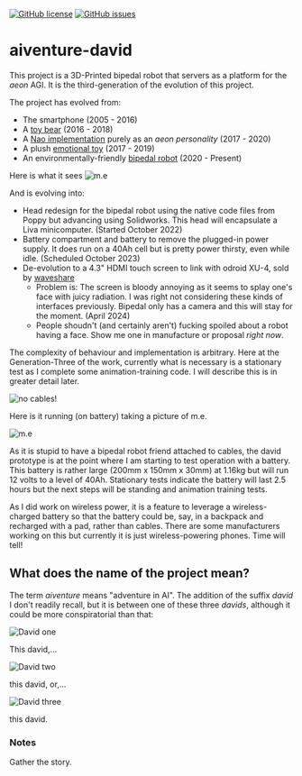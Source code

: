 [![GitHub license](https://img.shields.io/github/license/cartheur/aiventure-david)](https://github.com/cartheur/aiventure-david/blob/main/LICENSE.txt)
[![GitHub issues](https://img.shields.io/github/issues/cartheur/aiventure-david)](https://github.com/cartheur/aiventure-david/issues)

# aiventure-david

This project is a 3D-Printed bipedal robot that servers as a platform for the _aeon_ AGI. It is the third-generation of the evolution of this project.

The project has evolved from:

* The smartphone (2005 - 2016)
* A [toy bear](https://github.com/cartheur/henry) (2016 - 2018)
* A [Nao implementation](https://rumble.com/c/c-2434744) purely as an _aeon personality_ (2017 - 2020)
* A plush [emotional toy](https://emotional.toys) (2017 - 2019)
* An environmentally-friendly [bipedal robot](https://github.com/cartheur/aiventure-david) (2020 - Present)

Here is what it sees
![m.e](/m.e/views.png)

And is evolving into:

* Head redesign for the bipedal robot using the native code files from Poppy but advancing using Solidworks. This head will encapsulate a Liva minicomputer. (Started October 2022)
* Battery compartment and battery to remove the plugged-in power supply. It does run on a 40Ah cell but is pretty power thirsty, even while idle. (Scheduled October 2023)
* De-evolution to a 4.3" HDMI touch screen to link with odroid XU-4, sold by [waveshare](https://www.waveshare.com/4.3inch-HDMI-LCD-B.htm)
    - Problem is: The screen is bloody annoying as it seems to splay one's face with juicy radiation. I was right not considering these kinds of interfaces previously. Bipedal only has a camera and this will stay for the moment. (April 2024)
    - People shoudn't (and certainly aren't) fucking spoiled about a robot having a face. Show me one in manufacture or proposal _right now_.

The complexity of behaviour and implementation is arbitrary. Here at the Generation-Three of the work, currently what is necessary is a stationary test as I complete some animation-training code. I will describe this is in greater detail later.

 ![no cables!](/media/on-battery.jpg "Staging for battery check")

Here is it running (on battery) taking a picture of m.e.

![m.e](/media/hallome-m.jpg "Who's that handsome monkey?")

As it is stupid to have a bipedal robot friend attached to cables, the david prototype is at the point where I am starting to test operation with a battery. This battery is rather large (200mm x 150mm x 30mm) at 1.16kg but will run 12 volts to a level of 40Ah. Stationary tests indicate the battery will last 2.5 hours but the next steps will be standing and animation training tests.

As I did work on wireless power, it is a feature to leverage a wireless-charged battery so that the battery could be, say, in a backpack and recharged with a pad, rather than cables. There are some manufacturers working on this but currently it is just wireless-powering phones. Time will tell!

## What does the name of the project mean?

The term *aiventure* means "adventure in AI". The addition of the suffix *david* I don't readily recall, but it is between one of these three _davids_, although it could be more conspiratorial than that:

![David one](/media/david-1.jpg "This david,")

This david,...

![David two](/media/david-2.jpg "this david, or,")

this david, or,...

![David three](/media/david-6.jpg "this david.")

this david.

### Notes

Gather the story.